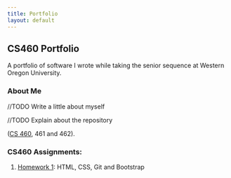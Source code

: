 ```yaml
---
title: Portfolio
layout: default
---
```

## CS460 Portfolio

A portfolio of software I wrote while taking the senior sequence at Western Oregon University.

### About Me

//TODO Write a little about myself

//TODO Explain about the repository

([CS 460](http://www.wou.edu/~morses/classes/cs46x/index.html), 461 and 462).

### CS460 Assignments:

1. [Homework 1](cs460/hw1): HTML, CSS, Git and Bootstrap

